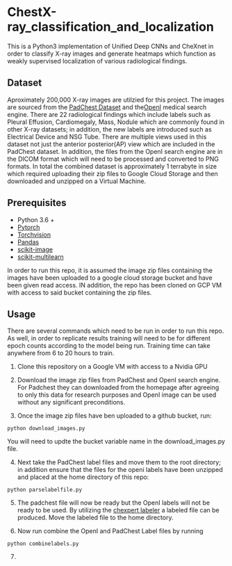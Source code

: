 # ChestX-ray_classification_and_localization

This is a Python3 implementation of Unified Deep CNNs and CheXnet in order to classify X-ray images and generate heatmaps which function as weakly supervised localization of various radiological findings.

## Dataset

Aproximately 200,000 X-ray images are utilzied for this project. The images are sourced from the [PadChest Dataset](https://bimcv.cipf.es/bimcv-projects/padchest/) and the[OpenI](https://openi.nlm.nih.gov/) medical search engine. There are 22 radiological findings which include labels such as Pleural Effusion, Cardiomegaly, Mass, Nodule which are commonly found in other X-ray datasets; in addition, the new labels are introduced such as Electrical Device and NSG Tube. There are multiple views used in this dataset not just the anterior posterior(AP) view which are included in the PadChest dataset. In addition, the files from the OpenI search engine are in the DICOM format which will need to be processed and converted to PNG formats. In total the combined dataset is approximately 1 terrabyte in size which required uploading their zip files to Google Cloud Storage and then downloaded and unzipped on a Virtual Machine.

##  Prerequisites

- Python 3.6 +
- [Pytorch](https://pytorch.org/)
- [Torchvision](https://pytorch.org/vision/stable/index.html)
- [Pandas](https://pandas.pydata.org/)
- [scikit-image](https://scikit-image.org/)
- [scikit-multilearn](http://scikit.ml/)

In order to run this repo, it is assumed the image zip files containing the images have been uploaded to a google cloud storage bucket and have been given read access. IN addition, the repo has been cloned on  GCP VM with access to said bucket containing the zip files.

## Usage
There are several commands which need to be run in order to run this repo. As well, in order to replicate results training will need to be for different epoch counts according to the model being run. Training time can take anywhere from 6 to 20 hours to train.

1. Clone this repository on a Google VM with access to a Nvidia GPU

2. Download the image zip files from PadChest and OpenI search engine. For Padchest they can downloaded from the homepage after agreeing to only this data for research purposes and OpenI image can be used without any significant preconditions.

3. Once the image zip files have ben uploaded to a github bucket, run:

```
python download_images.py
```

You will need to updte the bucket variable name in the download_images.py file.

4. Next take the PadChest label files and move them to the root directory; in addition ensure that the files for the openi labels have been unzipped and placed at the home directory of this repo:

```
python parselabelfile.py
```

5. The padchest file will now be ready but the OpenI labels will not be ready to be used. By utilizing the [chexpert labeler](https://github.com/stanfordmlgroup/chexpert-labeler) a labeled file can be produced. Move the labeled file to the home directory.

6. Now run combine the OpenI and PadChest Label files by running
```
python combinelabels.py
```

7. 







